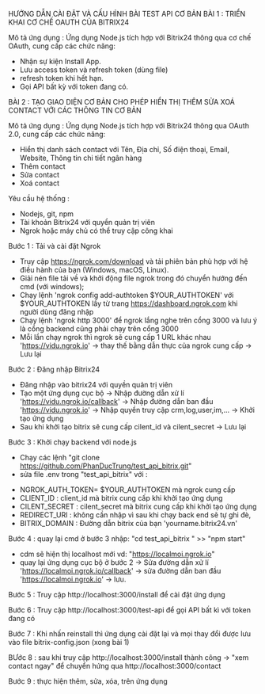 HƯỚNG DẪN CÀI ĐẶT VÀ CẤU HÌNH BÀI TEST API CƠ BẢN
BÀI 1 : TRIỂN KHAI CƠ CHẾ OAUTH CỦA BITRIX24 

Mô tả ứng dụng :
Ứng dụng Node.js tích hợp với Bitrix24 thông qua cơ chế OAuth, cung cấp các chức năng:
- Nhận sự kiện Install App.
- Lưu access token và refresh token (dùng file)
- refresh token khi hết hạn.
- Gọi API bất kỳ với token đang có.

BÀI 2 : TẠO GIAO DIỆN CƠ BẢN CHO PHÉP HIỂN THỊ THÊM SỬA XOÁ CONTACT VỚI CÁC THÔNG TIN CƠ BẢN 

Mô tả ứng dụng :
Ứng dụng  Node.js tích hợp với Bitrix24 thông qua OAuth 2.0, cung cấp các chức năng:
- Hiển thị danh sách contact với Tên, Địa chỉ, Số điện thoại, Email, Website, Thông tin chi tiết ngân hàng
- Thêm contact
- Sửa contact
- Xoá contact

Yêu cầu hệ thống :
- Nodejs, git, npm 
- Tài khoản Bitrix24 với quyền quản trị viên
- Ngrok hoặc máy chủ có thể truy cập công khai

Bước 1 : Tải và cài đặt Ngrok
- Truy cập https://ngrok.com/download và tải phiên bản phù hợp với hệ điều hành của bạn (Windows, macOS, Linux).
- Giải nén file tải về và khởi động file ngrok trong đó chuyển hướng đến cmd (với windows);
- Chạy lệnh 'ngrok config add-authtoken $YOUR_AUTHTOKEN' với $YOUR_AUTHTOKEN lấy từ trang https://dashboard.ngrok.com khi người dùng đăng nhập
- Chạy lệnh 'ngrok http 3000' để ngrok lắng nghe trên cổng 3000 và lưu ý là cổng backend cũng phải chạy trên cổng 3000
- Mỗi lần chạy ngrok thì ngrok sẽ cung cấp 1 URL khác nhau 'https://vidu.ngrok.io' -> thay thế bằng dẫn thực của ngrok cung cấp -> Lưu lại

Bước 2 :  Đăng nhập Bitrix24
- Đăng nhập vào bitrix24 với quyền quản trị viên
- Tạo một ứng dụng cục bộ -> Nhập đường dẫn xử lí 'https://vidu.ngrok.io/callback' -> Nhập đường dẫn ban đầu 'https://vidu.ngrok.io' ->
  Nhập quyền truy cập crm,log,user,im,... -> Khởi tạo ứng dụng
- Sau khi khởi tạo bitrix sẽ cung cấp cilent_id và cilent_secret -> Lưu lại

Bước 3 : Khởi chạy backend với node.js
- Chạy các lệnh "git clone https://github.com/PhanDucTrung/test_api_bitrix.git" 
- sửa file .env trong "test_api_bitrix" với :
+ NGROK_AUTH_TOKEN= $YOUR_AUTHTOKEN mà ngrok cung cấp
+ CLIENT_ID : client_id mà bitrix cung cấp khi khởi tạo ứng dụng
+ CILENT_SECRET : cilent_secret mà bitrix cung cấp khi khởi tạo ứng dụng
+ REDIRECT_URI : không cần nhập vì sau khi chạy back end sẽ tự ghi đè,
+ BITRIX_DOMAIN : Đường dẫn bitrix của bạn 'yourname.bitrix24.vn'

Bước 4 : quay lại cmd ở bước 3 nhập: "cd test_api_bitrix " >> "npm start"
- cdm sẽ hiện thị localhost mới vd: "https://localmoi.ngrok.io"
- quay lại ứng dụng cục bộ ở bước 2 -> Sửa đường dẫn xử lí 'https://localmoi.ngrok.io/callback' -> sửa đường dẫn ban đầu 'https://localmoi.ngrok.io' -> lưu.

Bước 5 : Truy cập http://localhost:3000/install để cài đặt ứng dụng 

Bước 6 : Truy cập http://localhost:3000/test-api để gọi API bất kì với token đang có

Bước 7 : Khi nhấn reinstall thì ứng dụng cài đặt lại và mọi thay đổi được lưu vào file bitrix-config.json (xong bài 1)
                         
BƯớc 8 : sau khi truy cập http://localhost:3000/install thành công -> "xem contact ngay" để chuyển hứng qua http://localhost:3000/contact 

Bước 9 : thực hiện thêm, sửa, xóa, trên ứng dụng 
                                      
